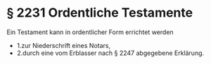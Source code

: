 # § 2231 Ordentliche Testamente
Ein Testament kann in ordentlicher Form errichtet werden
* 1.zur Niederschrift eines Notars,
* 2.durch eine vom Erblasser nach § 2247 abgegebene Erklärung.